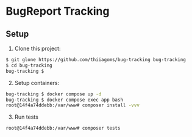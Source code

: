 # BugReport Tracking

## Setup

1. Clone this project:

```bash
$ git glone https://github.com/thiiagoms/bug-tracking bug-tracking
$ cd bug-tracking
bug-tracking $
```

2. Setup containers:

```bash
bug-tracking $ docker compose up -d
bug-tracking $ docker compose exec app bash
root@14f4a74ddebb:/var/www# composer install -vvv
```

3. Run tests

```bash
root@14f4a74ddebb:/var/www# composer tests
```

